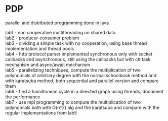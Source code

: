 # PDP
 parallel and distributed programming done in java

lab1 - non cooperative multithreading on shared data<br />
lab2 - producer-consumer problem<br />
lab3 - dividing a simple task with no cooperation, using base thread implementation and thread pools<br />
lab4 - http protocol parser implemented synchronous only with socket callbacks and asynchronous, still using the callbacks but with c# task mechanism and async/await mechanism<br />
lab5 - parallelizing techniques, compute the multiplication of two polynomials of arbitrary degree with the normal schoolbook method and with karatsuba method, both sequential and parallel version and compare them <br />
lab6 - find a hamiltonean cycle in a directed graph using threads, document the performance <br />
lab7 - use mpi programming to compute the multiplication of two polynomials both with O(n^2) alg and the karatsuba and compare with the regular implementations from lab5 <br />